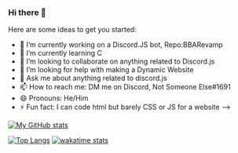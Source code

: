 ### Hi there 👋


Here are some ideas to get you started:

- 🔭 I’m currently working on a Discord.JS bot, Repo:BBARevamp
- 🌱 I’m currently learning C
- 👯 I’m looking to collaborate on anything related to Discord.js
- 🤔 I’m looking for help with making a Dynamic Website
- 💬 Ask me about anything related to discord.js
- 📫 How to reach me: DM me on Discord, Not Someone Else#1691
- 😄 Pronouns: He/Him
- ⚡ Fun fact: I can code html but barely CSS or JS for a website
-->

[![My GitHub stats](https://github-readme-stats.vercel.app/api?username=nottimisreal&show_icons=true&theme=dark&langs_count=10)](https://github.com/nottimisreal/nottimisreal)


[![Top Langs](https://github-readme-stats.vercel.app/api/top-langs/?username=nottimisreal&show_icons=true&theme=dark&langs_count=10&layout=compact)](https://github.com/nottimisreal/nottimisreal)
[![wakatime stats](https://github-readme-stats.vercel.app/api/wakatime?username=nottimisreal&show_icons=true&theme=dark&langs_count=10&layout=compact)](https://github.com/nottimisreal/nottimisreal)


